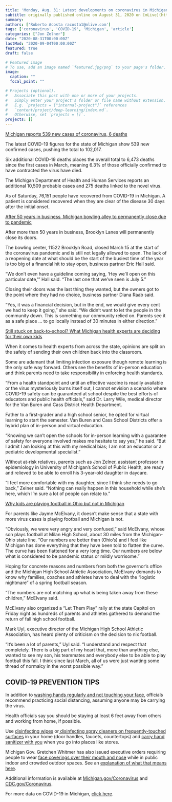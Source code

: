 ```yaml
---
title: 'Monday, Aug. 31: Latest developments on coronavirus in Michigan'
subtitle: originally published online on August 31, 2020 on [mLive](https://www.mlive.com/news/2020/08/monday-aug-31-latest-developments-on-coronavirus-in-michigan.html)
summary: 
authors: ['Roberto Acosta racosta1@mlive.com']
tags: ['coronavirus', 'COVID-19', 'Michigan', 'article']
categories: ["Jon Zelner"]
date: "2020-08-31T00:00:00Z"
lastMod: "2020-09-04T00:00:00Z"
featured: true
draft: false

# Featured image
# To use, add an image named `featured.jpg/png` to your page's folder. 
image:
  caption: ""
  focal_point: ""

# Projects (optional).
#   Associate this post with one or more of your projects.
#   Simply enter your project's folder or file name without extension.
#   E.g. `projects = ["internal-project"]` references 
#   `content/project/deep-learning/index.md`.
#   Otherwise, set `projects = []`.
projects: []
---
```

[Michigan reports 539 new cases of coronavirus, 6 deaths](https://www.mlive.com/coronavirus/2020/08/michigan-reports-539-new-cases-of-coronavirus-6-deaths.html)

The latest COVID-19 figures for the state of Michigan show 539 new confirmed cases, pushing the total to 102,017.

Six additional COVID-19 deaths places the overall total to 6,473 deaths since the first cases in March, meaning 6.3% of those officially confirmed to have contracted the virus have died.

The Michigan Department of Health and Human Services reports an additional 10,509 probable cases and 275 deaths linked to the novel virus.

As of Saturday, 76,151 people have recovered from COVID-19 in Michigan. A patient is considered recovered when they are clear of the disease 30 days after the initial onset.

[After 50 years in business, Michigan bowling alley to permanently close due to pandemic](https://www.mlive.com/news/jackson/2020/08/after-50-years-in-business-michigan-bowling-alley-will-close-for-good-due-to-pandemic.html)

After more than 50 years in business, Brooklyn Lanes will permanently close its doors.

The bowling center, 11522 Brooklyn Road, closed March 15 at the start of the coronavirus pandemic and is still not legally allowed to open. The lack of a reopening date at what should be the start of the busiest time of the year is too big of a financial hit to stay open, business partner Eric Hall said.

“We don’t even have a guideline coming saying, ‘Hey we’ll open on this particular date,’” Hall said. “The last one that we’ve seen is July 5.”

Closing their doors was the last thing they wanted, but the owners got to the point where they had no choice, business partner Diana Raab said.

“Yes, it was a financial decision, but in the end, we would give every cent we had to keep it going,” she said. “We didn’t want to let the people in the community down. This is something our community relied on. Parents see it as a safe place … to go locally instead of 30 minutes in either direction.”

[Still stuck on back-to-school? What Michigan health experts are deciding for their own kids](https://www.mlive.com/coronavirus/2020/08/still-stuck-on-back-to-school-what-michigan-health-experts-are-deciding-for-their-own-kids.html)

When it comes to health experts from across the state, opinions are split on the safety of sending their own children back into the classroom.

Some are adamant that limiting infection exposure though remote learning is the only safe way forward. Others see the benefits of in-person education and think parents need to take responsibility in enforcing health standards.

“From a health standpoint and until an effective vaccine is readily available or the virus mysteriously burns itself out, I cannot envision a scenario where COVID-19 safety can be guaranteed at school despite the best efforts of educators and public health officials,” said Dr. Larry Wile, medical director for the Van Buren and Cass District Health Department.

Father to a first-grader and a high school senior, he opted for virtual learning to start the semester. Van Buren and Cass School Districts offer a hybrid plan of in-person and virtual education.

“Knowing we can’t open the schools for in-person learning with a guarantee of safety for everyone involved makes me hesitate to say yes,” he said. “But I admit I am looking at this with my medical bias; I am not an educator or a pediatric developmental specialist.”

Without at-risk relatives, parents such as Jon Zelner, assistant professor in epidemiology in University of Michigan’s School of Public Health, are ready and relieved to be able to enroll his 3-year-old daughter in daycare.

“I feel more comfortable with my daughter, since I think she needs to go back,” Zelner said. “Nothing can really happen in this household while she’s here, which I’m sure a lot of people can relate to.”

[Why kids are playing football in Ohio but not in Michigan](https://www.mlive.com/highschoolsports/2020/08/why-kids-are-playing-football-in-ohio-but-not-in-michigan.html)

For parents like Jayme McElvany, it doesn’t make sense that a state with more virus cases is playing football and Michigan is not.

“Obviously, we were very angry and very confused,” said McElvany, whose son plays football at Milan High School, about 30 miles from the Michigan-Ohio state line. “Our numbers are better than (Ohio’s) and I feel like Michigan has done everything that they have been told to flatten the curve. The curve has been flattened for a very long time. Our numbers are below what is considered to be pandemic status or mildly worrisome.”

Hoping for concrete reasons and numbers from both the governor’s office and the Michigan High School Athletic Association, McElvany demands to know why families, coaches and athletes have to deal with the “logistic nightmare” of a spring football season.

“The numbers are not matching up what is being taken away from these children,” McElvany said.

McElvany also organized a “Let Them Play” rally at the state Capitol on Friday night as hundreds of parents and athletes gathered to demand the return of fall high school football.

Mark Uyl, executive director of the Michigan High School Athletic Association, has heard plenty of criticism on the decision to nix football.

“It’s been a lot of parents,” Uyl said. “I understand and respect that completely. There is a big part of my heart that, more than anything else, wanted to see my son, his teammates and everybody else to be able to play football this fall. I think since last March, all of us were just wanting some thread of normalcy in the worst possible way.”

## COVID-19 PREVENTION TIPS

In addition to [washing hands regularly and not touching your face](https://www.amazon.com/s?ots=1&tag=advancemichig-20&linkCode=w50&k=antibacterial+hand+soap&ref=nb_sb_noss_1), officials recommend practicing social distancing, assuming anyone may be carrying the virus.

Health officials say you should be staying at least 6 feet away from others and working from home, if possible.

Use [disinfecting wipes](https://www.amazon.com/s?ots=1&tag=advancemichig-20&linkCode=w50&k=disinfecting+wipes&crid=3HZH7H3G4F3WH&sprefix=disinfect%2Caps%2C154&ref=nb_sb_ss_i_1_9) or[ disinfecting spray cleaners on frequently-touched surfaces](https://www.amazon.com/s?ots=1&tag=advancemichig-20&linkCode=w50&k=disinfecting+spray+cleaner&crid=35YQDS5TUY35D&sprefix=disinfecting+spray%2Caps%2C150&ref=nb_sb_ss_i_3_18) in your home (door handles, faucets, countertops) and [carry hand sanitizer with you](https://www.amazon.com/hand-sanitizer/s?ots=1&slotNum=0&imprToken=1eb91415-7825-6440-3bc&tag=advancemichig-20&linkCode=w50&k=hand+sanitizer) when you go into places like stores.

Michigan Gov. Gretchen Whitmer has also issued executive orders requiring people to wear [face coverings over their mouth and nose](https://www.amazon.com/s?ots=1&tag=advancemichig-20&linkCode=w50&k=face+coverings&ref=nb_sb_noss_1) while in public indoor and crowded outdoor spaces. See an [explanation of what that means here](https://www.mlive.com/public-interest/2020/07/when-and-where-masks-are-required-in-michigan-now.html).

Additional information is available at [Michigan.gov/Coronavirus](https://nam01.safelinks.protection.outlook.com/?url=https%3A%2F%2Flnks.gd%2Fl%2FeyJhbGciOiJIUzI1NiJ9.eyJidWxsZXRpbl9saW5rX2lkIjoxMDQsInVyaSI6ImJwMjpjbGljayIsImJ1bGxldGluX2lkIjoiMjAyMDAzMTguMTg5MTM5NzEiLCJ1cmwiOiJodHRwczovL3d3dy5taWNoaWdhbi5nb3YvQ29yb25hdmlydXMifQ.tqA0V6P-0WRBuousVhOLS8_lkPVYYNXXW41Tl89IUBY%2Fbr%2F76262633195-l&data=02%7C01%7CTGMITERN%40mlive.com%7C68acf675bec94a0a61f608d7f134da18%7C1fe6294574e64203848fb9b82929f9d4%7C0%7C0%7C637243081603879863&sdata=Ur99eOPgtWDsU%2BWxoot6Pb1z%2BMyaq7908vKdidsEezI%3D&reserved=0) and [CDC.gov/Coronavirus](https://nam01.safelinks.protection.outlook.com/?url=https%3A%2F%2Flnks.gd%2Fl%2FeyJhbGciOiJIUzI1NiJ9.eyJidWxsZXRpbl9saW5rX2lkIjoxMDUsInVyaSI6ImJwMjpjbGljayIsImJ1bGxldGluX2lkIjoiMjAyMDAzMTguMTg5MTM5NzEiLCJ1cmwiOiJodHRwczovL3d3dy5jZGMuZ292L0Nvcm9uYXZpcnVzIn0.NHMxrW4wPG_ChoyHTK6qKURXb8dR-tlAD-TzvM_pvdI%2Fbr%2F76262633195-l&data=02%7C01%7CTGMITERN%40mlive.com%7C68acf675bec94a0a61f608d7f134da18%7C1fe6294574e64203848fb9b82929f9d4%7C0%7C0%7C637243081603879863&sdata=9u%2B45L8kK%2B%2FvCok0aSv%2Fq6S0njXSpInAwGdRDERuvrc%3D&reserved=0).

For more data on COVID-19 in Michigan, [click here](https://www.mlive.com/coronavirus/data/).